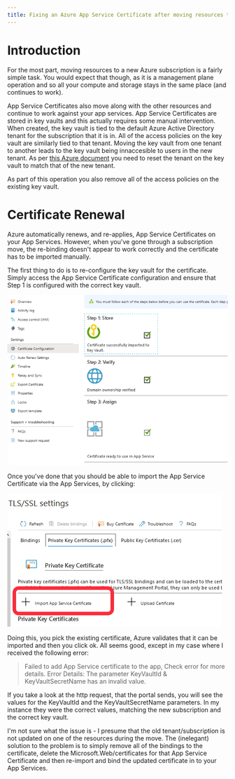 ```yaml
---
title: Fixing an Azure App Service Certificate after moving resources to a new subscription
---
```


# Introduction

For the most part, moving resources to a new Azure subscription is a fairly simple task. You would expect that though, as it is a management plane operation and so all your compute and storage stays in the same place (and continues to work).

App Service Certificates also move along with the other resources and continue to work against your app services. App Service Certificates are stored in key vaults and this actually requires some manual intervention. When created, the key vault is tied to the default Azure Active Directory tenant for the subscription that it is in. All of the access policies on the key vault are similarly tied to that tenant. Moving the key vault from one tenant to another leads to the key vault being innaccesible to users in the new tenant. As per [this Azure document](https://docs.microsoft.com/en-us/azure/key-vault/general/subscription-move-fix) you need to reset the tenant on the key vault to match that of the new tenant.

As part of this operation you also remove all of the access policies on the existing key vault.

# Certificate Renewal

Azure automatically renews, and re-applies, App Service Certificates on your App Services. However, when you've gone through a subscription move, the re-binding doesn't appear to work correctly and the certificate has to be imported manually.

The first thing to do is to re-configure the key vault for the certificate. Simply access the App Service Certificate configuration and ensure that Step 1 is configured with the correct key vault.

![DSL Editor](/img/app-service-certificate-config.jpg "DSL Editor")

Once you've done that you should be able to import the App Service Certificate via the App Services, by clicking:

![DSL Editor](/img/app-service-certificate-import.jpg "DSL Editor")

Doing this, you pick the existing certificate, Azure validates that it can be imported and then you click ok. All seems good, except in my case where I received the following error:

> Failed to add App Service certificate to the app, Check error for more details. Error Details: The parameter KeyVaultId & KeyVaultSecretName has an invalid value.

If you take a look at the http request, that the portal sends, you will see the values for the KeyVaultId and the KeyVaultSecretName parameters. In my instance they were the correct values, matching the new subscription and the correct key vault.

I'm not sure what the issue is - I presume that the old tenant/subscription is not updated on one of the resources during the move. The (inelegant) solution to the problem is to simply remove all of the bindings to the certificate, delete the Microsoft.Web/certificates for that App Service Certificate and then re-import and bind the updated certificate in to your App Services.